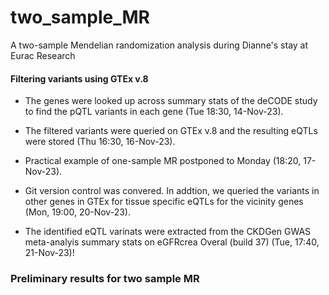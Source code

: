 # two_sample_MR
A two-sample Mendelian randomization analysis during Dianne's stay at Eurac Research

#### Filtering variants using GTEx v.8
- The genes were looked up across summary stats of the deCODE study to find the pQTL variants in each gene (Tue 18:30, 14-Nov-23).

- The filtered variants were queried on GTEx v.8 and the resulting eQTLs were stored (Thu 16:30, 16-Nov-23).

- Practical example of one-sample MR postponed to Monday (18:20, 17-Nov-23).

- Git version control was convered. In addtion, we queried the variants in other genes in GTEx for tissue specific eQTLs for the vicinity genes (Mon, 19:00, 20-Nov-23).

- The identified eQTL varinats were extracted from the CKDGen GWAS meta-analyis summary stats on eGFRcrea Overal (build 37) (Tue, 17:40, 21-Nov-23)!

### Preliminary results for two sample MR
